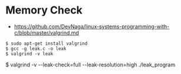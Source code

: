 # Memory Check

* https://github.com/DevNaga/linux-systems-programming-with-c/blob/master/valgrind.md

```
$ sudo apt-get install valgrind
$ gcc -g leak.c -o leak
$ valgrind -v leak
```




$ valgrind -v --leak-check=full --leak-resolution=high ./leak_program
